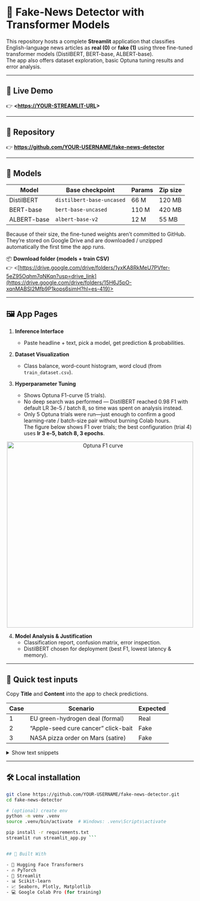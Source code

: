 # 📰 Fake-News Detector with Transformer Models

This repository hosts a complete **Streamlit** application that classifies English-language news articles as **real (0)** or **fake (1)** using three fine-tuned transformer models (DistilBERT, BERT-base, ALBERT-base).  
The app also offers dataset exploration, basic Optuna tuning results and error analysis.

---

## 🚀 Live Demo  
👉 **<[https://YOUR-STREAMLIT-URL](https://fake-news-detector-ew6eylsn9cgfwsivjin4ce.streamlit.app/)>** &nbsp; 

---

## 📁 Repository  
👉 **<https://github.com/YOUR-USERNAME/fake-news-detector>**

---

## 🧠 Models

| Model        | Base checkpoint              | Params | Zip size |
|--------------|-----------------------------|--------|----------|
| DistilBERT   | `distilbert-base-uncased`   | 66 M   | 120 MB |
| BERT-base    | `bert-base-uncased`         | 110 M  | 420 MB |
| ALBERT-base  | `albert-base-v2`            | 12 M   | 55 MB |

Because of their size, the fine-tuned weights aren’t committed to GitHub.  
They’re stored on Google Drive and are downloaded / unzipped automatically the first time the app runs.

📦 **Download folder (models + train CSV)**  
👉 <[https://drive.google.com/drive/folders/1yxKA8RkMeU7PVfer-5eZ95Oqhm7qNKqn?usp=drive_link](https://drive.google.com/drive/folders/15H6J5pO-xqnMABSI2Mfb9P1kops6simH?hl=es-419)> &nbsp;

---

## 🖼️ App Pages

1. **Inference Interface**  
   * Paste headline + text, pick a model, get prediction & probabilities.

2. **Dataset Visualization**  
   * Class balance, word-count histogram, word cloud (from `train_dataset.csv`).

3. **Hyperparameter Tuning**  
   * Shows Optuna F1-curve (5 trials).  
   * No deep search was performed — DistilBERT reached 0.98 F1 with default LR 3e-5 / batch 8, so time was spent on analysis instead.
   * Only 5 Optuna trials were run—just enough to confirm a good learning-rate / batch-size pair without burning Colab hours.  
The figure below shows F1 over trials; the best configuration (trial 4) uses **lr 3 e-5, batch 8, 3 epochs**.

<p align="center">
  <img src="images/optuna_f1_plot.png" alt="Optuna F1 curve" width="500">
</p>

4. **Model Analysis & Justification**  
   * Classification report, confusion matrix, error inspection.  
   * DistilBERT chosen for deployment (best F1, lowest latency & memory).

---

## 🧪 Quick test inputs

Copy **Title** and **Content** into the app to check predictions.

| Case | Scenario | Expected |
|------|----------|----------|
| 1 | EU green-hydrogen deal (formal) | Real |
| 2 | “Apple-seed cure cancer” click-bait | Fake |
| 3 | NASA pizza order on Mars (satire) | Fake |

<details>
<summary>Show text snippets</summary>

**Case 1 – Real**  
*Title:* EU Signs \$50 Billion Green-Hydrogen Deal With Morocco  
*Content:* Brussels — … European Commission confirmed on Monday … first shipments 2027 …

---

**Case 2 – Fake**  
*Title:* Scientists Reveal Apple-Seed Extract CURES Stage-4 Cancer in 10 Days!  
*Content:* New York — … no peer-reviewed data … \$100 million bribe …

---

**Case 3 – Satire**  
*Title:* NASA Admits Mars Rover Ordered 12 000 Pizzas on Agency Credit Card  
*Content:* Houston — … negotiating a \$87 billion interplanetary delivery fee …
</details>

---

## 🛠️ Local installation

```bash
git clone https://github.com/YOUR-USERNAME/fake-news-detector.git
cd fake-news-detector

# (optional) create env
python -m venv .venv
source .venv/bin/activate  # Windows: .venv\Scripts\activate

pip install -r requirements.txt
streamlit run streamlit_app.py ``` 


## 🙌 Built With

- 🤗 Hugging Face Transformers  
- 🔥 PyTorch  
- 🧼 Streamlit  
- 📊 Scikit-learn  
- 📈 Seaborn, Plotly, Matplotlib  
- 💻 Google Colab Pro (for training)


